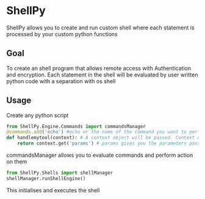 # ShellPy
ShellPy allows you to create and run custom shell where each statement is processed by your custom python functions

## Goal
To create an shell program that allows remote access with Authentication and encryption.
Each statement in the shell will be evaluated by user written python code with a separation with os shell

## Usage
Create any python script

```python
from ShellPy.Engine.Commands import commandsManager
@commands.add('echo') #echo or the name of the command you want to perform
def handlemytool(context): # A context object will be passed. Context object contains important information about the statement executed 
    return context.get('params') # params gives you the parameters pass with the command
```
commandsManager allows you to evaluate commands and perform action on them

```python
from ShellPy.Shells import shellManager
shellManager.runShellEngine()
```
This initialises and executes the shell
